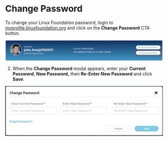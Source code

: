# Change Password

To change your Linux Foundation password, login to [myprofile.linuxfoundation.org](https://myprofile.linuxfoundation.org/) and click on the **Change Password** CTA button.

![](../.gitbook/assets/profile-header-2.png)

2. When the **Change Password** modal appears, enter your **Current Password**, **New Password,** then **Re-Enter New Password** and click **Save**.

![](../.gitbook/assets/change-pwd%20%281%29.png)

